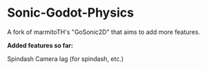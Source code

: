 # Sonic-Godot-Physics
A fork of marmitoTH's "GoSonic2D" that aims to add more features.

**Added features so far:**

Spindash
Camera lag (for spindash, etc.)
